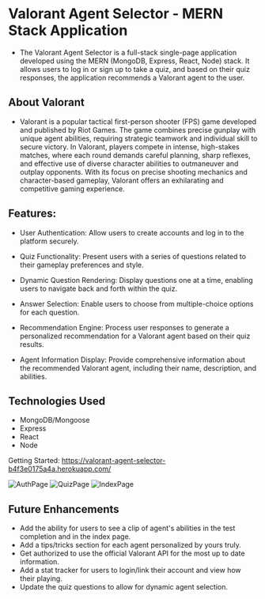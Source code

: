 # Valorant Agent Selector - MERN Stack Application

- The Valorant Agent Selector is a full-stack single-page application developed using the MERN (MongoDB, Express, React, Node) stack. It allows users to log in or sign up to take a quiz, and based on their quiz responses, the application recommends a Valorant agent to the user.

## About Valorant
- Valorant is a popular tactical first-person shooter (FPS) game developed and published by Riot Games. The game combines precise gunplay with unique agent abilities, requiring strategic teamwork and individual skill to secure victory. In Valorant, players compete in intense, high-stakes matches, where each round demands careful planning, sharp reflexes, and effective use of diverse character abilities to outmaneuver and outplay opponents. With its focus on precise shooting mechanics and character-based gameplay, Valorant offers an exhilarating and competitive gaming experience.

## Features:

- User Authentication: Allow users to create accounts and log in to the platform securely.

- Quiz Functionality: Present users with a series of questions related to their gameplay preferences and style.

- Dynamic Question Rendering: Display questions one at a time, enabling users to navigate back and forth within the quiz.

- Answer Selection: Enable users to choose from multiple-choice options for each question.

- Recommendation Engine: Process user responses to generate a personalized recommendation for a Valorant agent based on their quiz results.

- Agent Information Display: Provide comprehensive information about the recommended Valorant agent, including their name, description, and abilities.

## Technologies Used

- MongoDB/Mongoose
- Express
- React
- Node

Getting Started: https://valorant-agent-selector-b4f3e0175a4a.herokuapp.com/

![AuthPage](https://i.imgur.com/wysnOfF.png)
![QuizPage](https://i.imgur.com/HFbHLpC.png)
![IndexPage](https://i.imgur.com/inv07jS.png)


## Future Enhancements
-  Add the ability for users to see a clip of agent's abilities in the test completion and in the index page.
- Add a tips/tricks section for each agent personalized by yours truly.
- Get authorized to use the official Valorant API for the most up to date information.
- Add a stat tracker for users to login/link their account and view how their playing.
- Update the quiz questions to allow for dynamic agent selection.